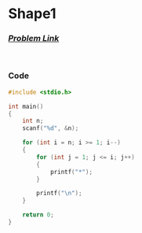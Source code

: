 # Shape1
### [*Problem Link*](https://codeforces.com/group/MWSDmqGsZm/contest/219432/problem/P)


<br> 

### Code
```c
#include <stdio.h>

int main()
{
    int n;
    scanf("%d", &n);

    for (int i = n; i >= 1; i--)
    {
        for (int j = 1; j <= i; j++)
        {
            printf("*");
        }

        printf("\n");
    }

    return 0;
}
```